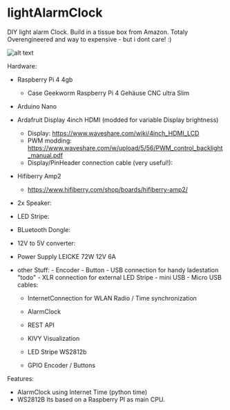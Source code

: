# lightAlarmClock

DIY light alarm Clock. Build in a tissue box from Amazon. Totaly Overengineered and way to expensive - but i dont care! :)

![alt text](http://url/to/img.png)


Hardware:
 - Raspberry Pi 4 4gb    
    - Case Geekworm Raspberry Pi 4 Gehäuse CNC ultra Slim
    
 - Arduino Nano
 
 - Ardafruit Display 4inch HDMI (modded for variable Display brightness)
    - Display: https://www.waveshare.com/wiki/4inch_HDMI_LCD
    - PWM modding: https://www.waveshare.com/w/upload/5/56/PWM_control_backlight_manual.pdf
    - Display/PinHeader connection cable (very useful!):      
 
 - Hifiberry Amp2
    - https://www.hifiberry.com/shop/boards/hifiberry-amp2/
 
 - 2x Speaker:
 
 - LED Stripe:
 
 - BLuetooth Dongle:
 
 - 12V to 5V converter:
 
 - Power Supply LEICKE 72W 12V 6A
 
 - other Stuff: 
          - Encoder
          - Button
          - USB connection for handy ladestation "todo"
          - XLR connection for external LED Stripe
          - mini USB - Micro USB cables:
      
      
      
      
      - InternetConnection for WLAN Radio / Time synchronization
      - AlarmClock
      - REST API
      - KIVY Visualization
      
      - LED Stripe WS2812b
      - GPIO Encoder / Buttons
      
      
Features: 
  - AlarmClock using Internet Time (python time)
  - WS2812B
Its based on a Raspberry PI as main CPU.
